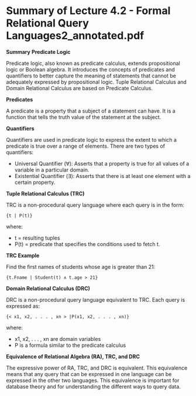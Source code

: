 #  Summary of Lecture 4.2 - Formal Relational Query Languages2_annotated.pdf 
**Summary**
**Predicate Logic**

Predicate logic, also known as predicate calculus, extends propositional logic or Boolean algebra. It introduces the concepts of predicates and quantifiers to better capture the meaning of statements that cannot be adequately expressed by propositional logic. Tuple Relational Calculus and Domain Relational Calculus are based on Predicate Calculus.

**Predicates**

A predicate is a property that a subject of a statement can have. It is a function that tells the truth value of the statement at the subject.

**Quantifiers**

Quantifiers are used in predicate logic to express the extent to which a predicate is true over a range of elements. There are two types of quantifiers:

* Universal Quantifier (∀): Asserts that a property is true for all values of a variable in a particular domain.
* Existential Quantifier (∃): Asserts that there is at least one element with a certain property.

**Tuple Relational Calculus (TRC)**

TRC is a non-procedural query language where each query is in the form:

```
{t | P(t)}
```

where:

* t = resulting tuples
* P(t) = predicate that specifies the conditions used to fetch t.

**TRC Example**

Find the first names of students whose age is greater than 21:

```
{t.Fname | Student(t) ∧ t.age > 21}
```

**Domain Relational Calculus (DRC)**

DRC is a non-procedural query language equivalent to TRC. Each query is expressed as:

```
{< x1, x2, . . . , xn > |P(x1, x2, . . . , xn)}
```

where:

* x1, x2, . . . , xn are domain variables
* P is a formula similar to the predicate calculus

**Equivalence of Relational Algebra (RA), TRC, and DRC**

The expressive power of RA, TRC, and DRC is equivalent. This equivalence means that any query that can be expressed in one language can be expressed in the other two languages. This equivalence is important for database theory and for understanding the different ways to query data.
